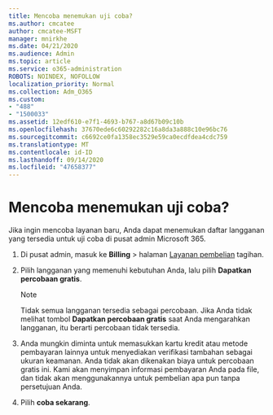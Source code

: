 ```yaml
---
title: Mencoba menemukan uji coba?
ms.author: cmcatee
author: cmcatee-MSFT
manager: mnirkhe
ms.date: 04/21/2020
ms.audience: Admin
ms.topic: article
ms.service: o365-administration
ROBOTS: NOINDEX, NOFOLLOW
localization_priority: Normal
ms.collection: Adm_O365
ms.custom:
- "488"
- "1500033"
ms.assetid: 12edf610-e7f1-4693-b767-a8d67b09c10b
ms.openlocfilehash: 37670ede6c60292282c16a8da3a888c10e96bc76
ms.sourcegitcommit: c6692ce0fa1358ec3529e59ca0ecdfdea4cdc759
ms.translationtype: MT
ms.contentlocale: id-ID
ms.lasthandoff: 09/14/2020
ms.locfileid: "47658377"
---
```

# <a name="trying-to-find-a-trial"></a>Mencoba menemukan uji coba?

Jika ingin mencoba layanan baru, Anda dapat menemukan daftar langganan yang tersedia untuk uji coba di pusat admin Microsoft 365.
  
1. Di pusat admin, masuk ke **Billing** \> halaman [Layanan pembelian](https://go.microsoft.com/fwlink/p/?linkid=868433) tagihan.

2. Pilih langganan yang memenuhi kebutuhan Anda, lalu pilih  **Dapatkan percobaan gratis**.

    > [!NOTE]
    > Tidak semua langganan tersedia sebagai percobaan. Jika Anda tidak melihat tombol **Dapatkan percobaan gratis** saat Anda mengarahkan langganan, itu berarti percobaan tidak tersedia.
  
3. Anda mungkin diminta untuk memasukkan kartu kredit atau metode pembayaran lainnya untuk menyediakan verifikasi tambahan sebagai ukuran keamanan. Anda tidak akan dikenakan biaya untuk percobaan gratis ini. Kami akan menyimpan informasi pembayaran Anda pada file, dan tidak akan menggunakannya untuk pembelian apa pun tanpa persetujuan Anda.

4. Pilih **coba sekarang**.
